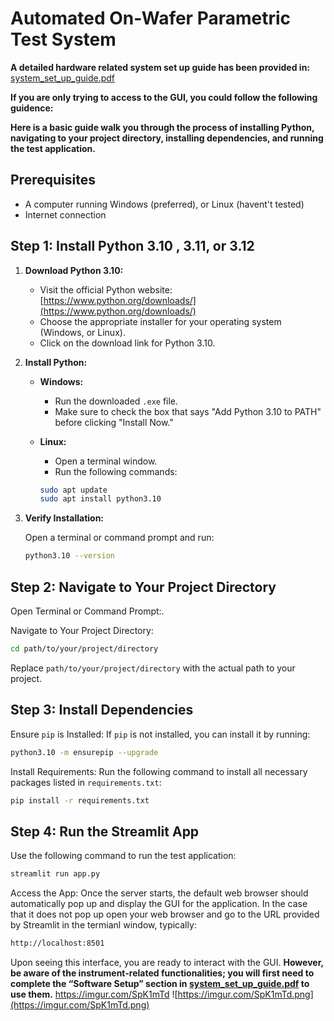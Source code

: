 # Automated On-Wafer Parametric Test System

**A detailed hardware related system set up guide has been provided in:**
[system_set_up_guide.pdf](https://github.com/Th3stral/Automated_On-Wafer_Parametric_Test_System/blob/main/system_set_up_guide.pdf)


**If you are only trying to access to the GUI, you could follow the following guidence:**

**Here is a basic guide walk you through the process of installing Python, navigating to your project directory, installing dependencies, and running the test application.**

## Prerequisites
- A computer running Windows (preferred), or Linux (havent't tested)
- Internet connection

## Step 1: Install Python 3.10 , 3.11, or 3.12

1. **Download Python 3.10:**

   - Visit the official Python website: [https://www.python.org/downloads/](https://www.python.org/downloads/)
   - Choose the appropriate installer for your operating system (Windows, or Linux).
   - Click on the download link for Python 3.10.

2. **Install Python:**

   - **Windows:**
     - Run the downloaded `.exe` file.
     - Make sure to check the box that says "Add Python 3.10 to PATH" before clicking "Install Now."
   
   - **Linux:**
     - Open a terminal window.
     - Run the following commands:

     ```bash
     sudo apt update
     sudo apt install python3.10
     ```

3. **Verify Installation:**

   Open a terminal or command prompt and run:

   ```bash
   python3.10 --version
   ```

## Step 2: Navigate to Your Project Directory

Open Terminal or Command Prompt:.

Navigate to Your Project Directory:

```bash
cd path/to/your/project/directory
```

Replace `path/to/your/project/directory` with the actual path to your project.

## Step 3: Install Dependencies

Ensure `pip` is Installed:
If `pip` is not installed, you can install it by running:

```bash
python3.10 -m ensurepip --upgrade
```

Install Requirements:
Run the following command to install all necessary packages listed in `requirements.txt`:

```bash
pip install -r requirements.txt
```

## Step 4: Run the Streamlit App

Use the following command to run the test application:


```bash
streamlit run app.py
```

Access the App:
Once the server starts, the default web browser should automatically pop up and display the GUI for the application.
In the case that it does not pop up open your web browser and go to the URL provided by Streamlit in the termianl window, typically:

```bash
http://localhost:8501
```

Upon seeing this interface, you are ready to interact with the GUI.
**However, be aware of the instrument-related functionalities; you will first need to complete the “Software Setup” section in [system_set_up_guide.pdf](https://github.com/Th3stral/Automated_On-Wafer_Parametric_Test_System/blob/main/system_set_up_guide.pdf) to use them.**
https://imgur.com/SpK1mTd
![https://imgur.com/SpK1mTd.png](https://imgur.com/SpK1mTd.png)
